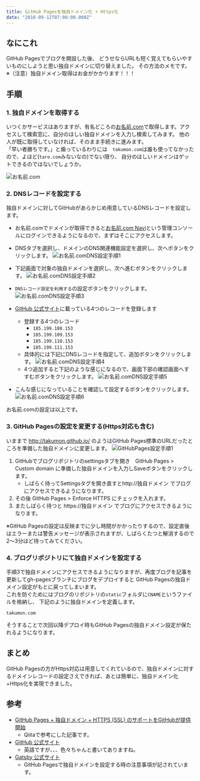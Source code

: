 ```yaml
---
title: GitHub Pagesを独自ドメイン化 + Https化
date: "2018-09-12T07:00:00.000Z"
---
```


## なにこれ
GitHub Pagesでブログを開設した後、
どうせならURLも短く覚えてもらいやすいものにしようと思い独自ドメインに切り替えました。
その方法のメモです。　※（注意）独自ドメイン取得はお金がかかります！！！

## 手順
### 1. 独自ドメインを取得する
いつくかサービスはありますが、有名どころの[お名前.com](https://www.onamae.com/)で取得します。アクセスして検索窓に、自分のほしい独自ドメインを入力し検索してみます。
他の人が既に取得していなければ、そのまま手続きに進みます。<br />
「早い者勝ちです。」と煽っているわりには　`takumon.com`は誰も使ってなかったので、よほど(`taro.com`みないなの)でない限り、
自分のほしいドメインはゲットできるのではないでしょうか。

![お名前.com](./namecom.png)

### 2. DNSレコードを設定する
独自ドメインに対してGitHubがあらかじめ用意しているDNSレコードを設定します。
* お名前.comでドメインが取得できると[お名前.com Navi](https://navi.onamae.com/)という管理コンソールにログインできるようになるので、まずはそこにアクセスします。

* DNSタブを選択し、ドメインのDNS関連機能設定を選択し、次へボタンをクリックします。
![お名前.comDNS設定手順1](./namecom_config_1.png)

* 下記画面で対象の独自ドメインを選択し、次へ進むボタンをクリックします。
![お名前.comDNS設定手順2](./namecom_config_2.png)

* `DNSレコード設定を利用する`の設定ボタンをクリックします。
![お名前.comDNS設定手順3](./namecom_config_3.png)


* [GitHub 公式サイト](https://help.github.com/articles/setting-up-an-apex-domain/)に載っている4つのレコードを登録します
  * 登録する4つのレコード
      * `185.199.108.153`
      * `185.199.109.153`
      * `185.199.110.153`
      * `185.199.111.153`
  * 具体的には下記にDNSレコードを指定して、追加ボタンをクリックします。
    ![お名前.comDNS設定手順4](./namecom_config_4.png)
  * 4つ追加すると下記のような感じになるので、画面下部の確認画面へすすむボタンをクリックします。
    ![お名前.comDNS設定手順5](./namecom_config_5.png)

* こんな感じになっていることを確認して設定するボタンをクリックします。
  ![お名前.comDNS設定手順6](./namecom_config_6.png)

お名前.comの設定は以上です。

### 3. GitHub Pagesの設定を変更する(Https対応も含む)
いままで http://takumon.github.io/ のようはGitHub Pages標準のURLだったところを準備した独自ドメインに変更します。
![GitHubPages設定手順1](./githubpages_config_1.png)
1. GitHubでブログリポジトリのsettingsタブを開き　GitHub Pages > Custom domain に準備した独自ドメインを入力しSaveボタンをクリックします。
    * しばらく待ってSettingsタグを開き直すとhttp://独自ドメイン でブログにアクセスできるようになります。
2. その後 GitHub Pages > Enforce HTTPS にチェックを入れます。
3. またしばらく待つと https://独自ドメイン でブログにアクセスできるようになります。

※GitHub Pagesの設定は反映までに少し時間がかかったりするので、設定直後はエラーまたは警告メッセージが表示されますが、しばらくたつと解消するので2〜3分ほど待ってみてください。

### 4. ブログリポジトリにて独自ドメインを設定する
手順3で独自ドメインにアクセスできるようになりますが、再度ブログを記事を更新してgh-pagesブランチにブログをデプロイすると
GitHub Pagesの独自ドメイン設定がもとに戻ってしまいます。<br />
これを防ぐためにはブログのリポジトリの`static`フォルダに`CNAME`というファイルを格納し、
下記のように独自ドメインを定義します。

```
takumon.com
```
そうすることで次回以降デプロイ時もGitHub Pagesの独自ドメイン設定が保たれるようになります。

## まとめ
GitHub Pagesの方がHttps対応は用意してくれているので、独自ドメインに対するドメインレコードの設定さえできれば、あとは簡単に、独自ドメイン化+Https化を実現できました。

## 参考
* [GitHub Pages + 独自ドメイン + HTTPS (SSL) のサポートをGitHubが提供開始](https://qiita.com/foobaron/items/cd9cfc403defa706372b)
  * Qiitaで参考にした記事です。
* [GitHub 公式サイト](https://help.github.com/articles/setting-up-an-apex-domain/)
  * 英語ですが、、、色々ちゃんと書いてありますね。
* [Gatsby 公式サイト](https://www.gatsbyjs.org/docs/how-gatsby-works-with-github-pages/#custom-domains)
  * GitHub Pagesで独自ドメインを設定する時の注意事項が記されています。
